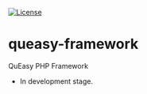 [![License](https://poser.pugx.org/v-dem/queasy-framework/license)](https://packagist.org/packages/v-dem/queasy-framework)

# queasy-framework
QuEasy PHP Framework

* In development stage.
